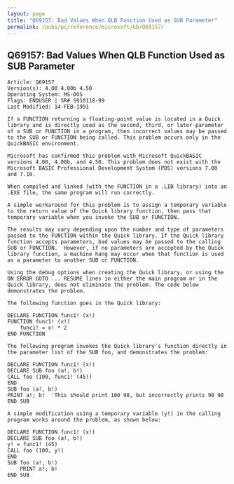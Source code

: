 ```yaml
---
layout: page
title: "Q69157: Bad Values When QLB Function Used as SUB Parameter"
permalink: /pubs/pc/reference/microsoft/kb/Q69157/
---
```


## Q69157: Bad Values When QLB Function Used as SUB Parameter

	Article: Q69157
	Version(s): 4.00 4.00b 4.50
	Operating System: MS-DOS
	Flags: ENDUSER | SR# S910118-99
	Last Modified: 14-FEB-1991
	
	If a FUNCTION returning a floating-point value is located in a Quick
	library and is directly used as the second, third, or later parameter
	of a SUB or FUNCTION in a program, then incorrect values may be passed
	to the SUB or FUNCTION being called. This problem occurs only in the
	QuickBASIC environment.
	
	Microsoft has confirmed this problem with Microsoft QuickBASIC
	versions 4.00, 4.00b, and 4.50. This problem does not exist with the
	Microsoft BASIC Professional Development System (PDS) versions 7.00
	and 7.10.
	
	When compiled and linked (with the FUNCTION in a .LIB library) into an
	.EXE file, the same program will run correctly.
	
	A simple workaround for this problem is to assign a temporary variable
	to the return value of the Quick library function, then pass that
	temporary variable when you invoke the SUB or FUNCTION.
	
	The results may vary depending upon the number and type of parameters
	passed to the FUNCTION within the Quick library. If the Quick library
	function accepts parameters, bad values may be passed to the calling
	SUB or FUNCTION.  However, if no parameters are accepted by the Quick
	library function, a machine hang may occur when that function is used
	as a parameter to another SUB or FUNCTION.
	
	Using the debug options when creating the Quick library, or using the
	ON ERROR GOTO ... RESUME lines in either the main program or in the
	Quick library, does not eliminate the problem. The code below
	demonstrates the problem.
	
	The following function goes in the Quick library:
	
	DECLARE FUNCTION func1! (x!)
	FUNCTION func1! (x!)
	    func1! = x! * 2
	END FUNCTION
	
	The following program invokes the Quick library's function directly in
	the parameter list of the SUB foo, and demonstrates the problem:
	
	DECLARE FUNCTION func1! (x!)
	DECLARE SUB foo (a!, b!)
	CALL foo (100, func1! (45))
	END
	SUB foo (a!, b!)
	PRINT a!; b!  'This should print 100 90, but incorrectly prints 90 90
	END SUB
	
	A simple modification using a temporary variable (y!) in the calling
	program works around the problem, as shown below:
	
	DECLARE FUNCTION func1! (x!)
	DECLARE SUB foo (a!, b!)
	y! = func1! (45)
	CALL foo (100, y!)
	END
	SUB foo (a!, b!)
	    PRINT a!; b!
	END SUB
